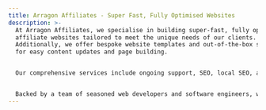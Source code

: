 ```yaml
---
title: Arragon Affiliates - Super Fast, Fully Optimised Websites
description: >-
  At Arragon Affiliates, we specialise in building super-fast, fully optimised
  affiliate websites tailored to meet the unique needs of our clients.
  Additionally, we offer bespoke website templates and out-of-the-box solutions
  for easy content updates and page building.


  Our comprehensive services include ongoing support, SEO, local SEO, and digital marketing consultancy, as well as fully managed services. With over 20 years of experience in PPC and social media campaign management, we've had the privilege of working with established brands like ASOS, Apple, Boohoo, Mazuma Mobile, Party Gaming, Bet365, and the Mirror Group.


  Backed by a team of seasoned web developers and software engineers, we bring a wealth of expertise cultivated through partnerships with industry giants such as The Telegraph and Perform Group. Whether you're seeking to elevate your online presence, optimise your digital strategy, or launch a cutting-edge website, Arragon Affiliates have the tools and experience to help.
---
```

